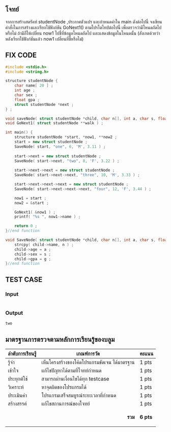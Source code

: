 ## โจทย์
จากการสร้างสตรัคท์ studentNode ,​ประกาศตัวแปร และกำหนดค่าใน main ดังต่อไปนี้ จงเขียนคำสั่งในการสร้างและเรียกใช้ฟังก์ชัน GoNext1() ตามโปรโตไทป์ต่อไปนี้ เพื่อตรวจว่ามีโหนดถัดไปหรือไม่ ถ้ามีก็ให้เปลี่ยน now1 ไปชี้ที่ข้อมูลโหนดถัดไป และแสดงข้อมูลในโหนดนั้น (สังเกตด้วยว่าหลังเรียกใช้ฟังก์ชันแล้ว now1 เปลี่ยนที่ชี้หรือไม่)

## FIX CODE
```c++
#include <stdio.h>
#include <string.h>

structure studentNode {
    char name[ 20 ] ;
    int age ;
    char sex ;
    float gpa ;
    struct studentNode *next ;
} ;

void saveNode( struct studentNode *child, char n[], int a, char s, float g ) ;
void GoNext1( struct studentNode **walk ) ;

int main() {
    structure studentNode *start, *now1, **now2 ;
    start = new struct studentNode ;
    SaveNode( start, "one", 6, 'M', 3.11 ) ;
 
    start->next = new struct studentNode ;
    SaveNode( start->next, "two", 8, 'F', 3.22 ) ;
 
    start->next->next = new struct studentNode ;
    SaveNode( start->next->next, "three", 10, 'M', 3.33 ) ;

    start->next->next->next = new struct studentNode ;
    SaveNode( start->next->next->next, "four", 12, 'F', 3.44 ) ;

    now1 = start ;
    now2 = &start ;

    GoNext1( &now1 ) ;
    printf( "%s ", now1->name ) ;

    return 0 ;
}//end function

void SaveNode( struct studentNode *child, char n[], int a, char s, float g ) {
    strcpy( child->name, n ) ;
    child->age = a ;
    child->sex = s ;
    child->gpa = g ;
}//end function
```

## TEST CASE
### Input
```bash

```
### Output
```bash
two
```

## มาตรฐานการตรวจตามหลักการเรียนรู้ของบลูม
| ลำดับการเรียนรู้ | เกณฑ์การวัด | คะแนน |
| -------- | -------- | -------- |
| รู้จำ | เห็นโครงสร้างของโค้ดโปรแกรมชัดเจน ได้มาตรฐาน | 1 pts |
| เข้าใจ | แก้ไขปัญหาได้ตามที่โจทย์กำหนด | 1 pts |
| ประยุกต์ใช้ | สามารถผ่านเงื่อนไขได้ทุก testcase | 1 pts |
| วิเคราะห์ | หาจุดผิดของโปรแกรมได้ | 1 pts |
| ประเมินค่า | โปรแกรมเสร็จสมบูรณ์ระยะเวลาที่กำหนด | 1 pts |
| สร้างสรรค์ | แก้ไขสถานการณ์ของโจทย์ | 1 pts |
||<p style='text-align: right !important;'>**รวม**</p>|**6 pts**|
